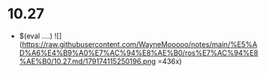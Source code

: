 # 10.27
* $(eval ....)
![](https://raw.githubusercontent.com/WayneMooooo/notes/main/%E5%AD%A6%E4%B9%A0%E7%AC%94%E8%AE%B0/ros%E7%AC%94%E8%AE%B0/10.27.md/179174115250196.png =436x)